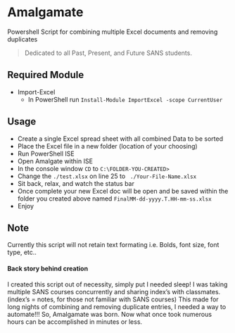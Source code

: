 # Amalgamate
Powershell Script for combining multiple Excel documents and removing duplicates
>Dedicated to all Past, Present, and Future SANS students. 


## Required Module
- Import-Excel
  - In PowerShell run `Install-Module ImportExcel -scope CurrentUser` 
  
## Usage
- Create a single Excel spread sheet with all combined Data to be sorted
- Place the Excel file in a new folder (location of your choosing)
- Run PowerShell ISE
- Open Amalgate within ISE
- In the console window `CD` to `C:\FOLDER-YOU-CREATED>`
- Change the `./test.xlsx` on line 25 to ` ./Your-File-Name.xlsx`
- Sit back, relax, and watch the status bar
- Once complete your new Excel doc will be open and be saved within the folder you created above named `FinalMM-dd-yyyy.T.HH-mm-ss.xlsx`
- Enjoy


## Note
Currently this script will not retain text formating i.e. Bolds, font size, font type, etc.. 

#### Back story behind creation ####
I created this script out of necessity, simply put I needed sleep! I was taking multiple SANS courses concurrently and sharing index’s with classmates. (index’s = notes, for those not familiar with SANS courses) This made for long nights of combining and removing duplicate entries, I needed a way to automate!!! So, Amalgamate was born. Now what once took numerous hours can be accomplished in minutes or less. 
